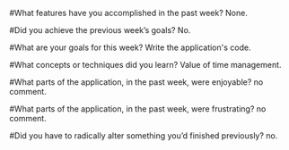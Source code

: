 #What features have you accomplished in the past week?
None.

#Did you achieve the previous week’s goals?
No.

#What are your goals for this week?
Write the application's code.

#What concepts or techniques did you learn?
Value of time management.

#What parts of the application, in the past week, were enjoyable?
no comment.

#What parts of the application, in the past week, were frustrating?
no comment.

#Did you have to radically alter something you’d finished previously?
no.